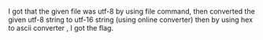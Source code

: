 I got that the given file was utf-8 by using file command, then converted the given utf-8 string to utf-16 string (using online converter) then by using hex to ascii converter , I got the flag.